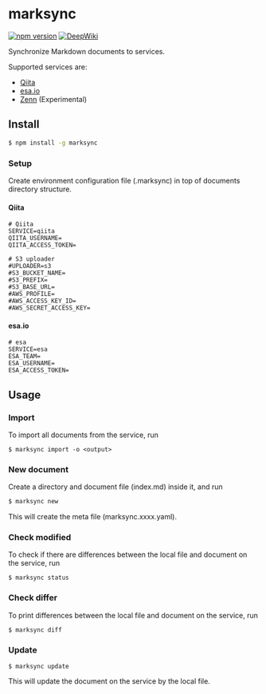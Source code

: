 # marksync

[![npm version](https://badge.fury.io/js/marksync.png)](https://badge.fury.io/js/marksync) [![DeepWiki](https://img.shields.io/badge/DeepWiki-Documentation-blue)](https://deepwiki.com/yh1224/marksync)

Synchronize Markdown documents to services.

Supported services are:

- [Qiita](https://qiita.com)
- [esa.io](https://esa.io)
- [Zenn](https://zenn.dev) (Experimental)

## Install

```bash
$ npm install -g marksync
```

### Setup

Create environment configuration file (.marksync) in top of documents directory structure.

#### Qiita

```
# Qiita
SERVICE=qiita
QIITA_USERNAME=
QIITA_ACCESS_TOKEN=

# S3 uploader
#UPLOADER=s3
#S3_BUCKET_NAME=
#S3_PREFIX=
#S3_BASE_URL=
#AWS_PROFILE=
#AWS_ACCESS_KEY_ID=
#AWS_SECRET_ACCESS_KEY=
```

#### esa.io

```
# esa
SERVICE=esa
ESA_TEAM=
ESA_USERNAME=
ESA_ACCESS_TOKEN=
```

## Usage

### Import

To import all documents from the service, run

```shell
$ marksync import -o <output>
```

### New document

Create a directory and document file (index.md) inside it, and run

```bash
$ marksync new
```

This will create the meta file (marksync.xxxx.yaml).

### Check modified

To check if there are differences between the local file and document on the service, run

```shell
$ marksync status
```

### Check differ

To print differences between the local file and document on the service, run

```shell
$ marksync diff
```

### Update

```shell
$ marksync update
```

This will update the document on the service by the local file.
